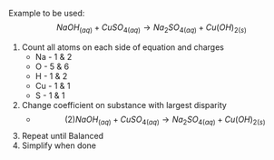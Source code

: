 Example to be used: $$NaOH_{(aq)} + CuSO_{4(aq)} \rightarrow Na_2SO_{4(aq)} + Cu(OH)_{2(s)}$$
1. Count all atoms on each side of equation and charges
	- Na - 1 & 2
	- O - 5 & 6
	- H - 1 & 2
	- Cu - 1 & 1
	- S - 1 & 1
2. Change coefficient on substance with largest disparity
	- $$(2)NaOH_{(aq)} + CuSO_{4(aq)} \rightarrow Na_2SO_{4(aq)} + Cu(OH)_{2(s)}$$
3. Repeat until Balanced
4. Simplify when done